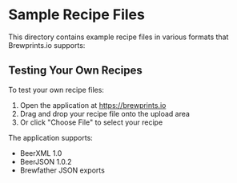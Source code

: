 # Sample Recipe Files

This directory contains example recipe files in various formats that Brewprints.io supports:

## Testing Your Own Recipes

To test your own recipe files:
1. Open the application at https://brewprints.io
2. Drag and drop your recipe file onto the upload area
3. Or click "Choose File" to select your recipe

The application supports:
- BeerXML 1.0
- BeerJSON 1.0.2  
- Brewfather JSON exports

